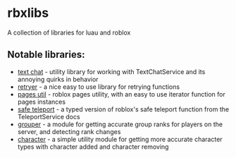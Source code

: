# rbxlibs
A collection of libraries for luau and roblox

## Notable libraries:
- [text chat](<https://libs.luau.lol/text-chat>) - utility library for working with TextChatService and its annoying quirks in behavior
- [retryer](<https://libs.luau.lol/retryer>) - a nice easy to use library for retrying functions
- [pages util](<https://libs.luau.lol/pages-util>) - roblox pages utility, with an easy to use iterator function for pages instances
- [safe teleport](<https://libs.luau.lol/safe-teleport>) - a typed version of roblox's safe teleport function from the TeleportService docs
- [grouper](<https://libs.luau.lol/grouper>) - a module for getting accurate group ranks for players on the server, and detecting rank changes
- [character](<https://libs.luau.lol/character>) - a simple utility module for getting more accurate character types with character added and character removing
